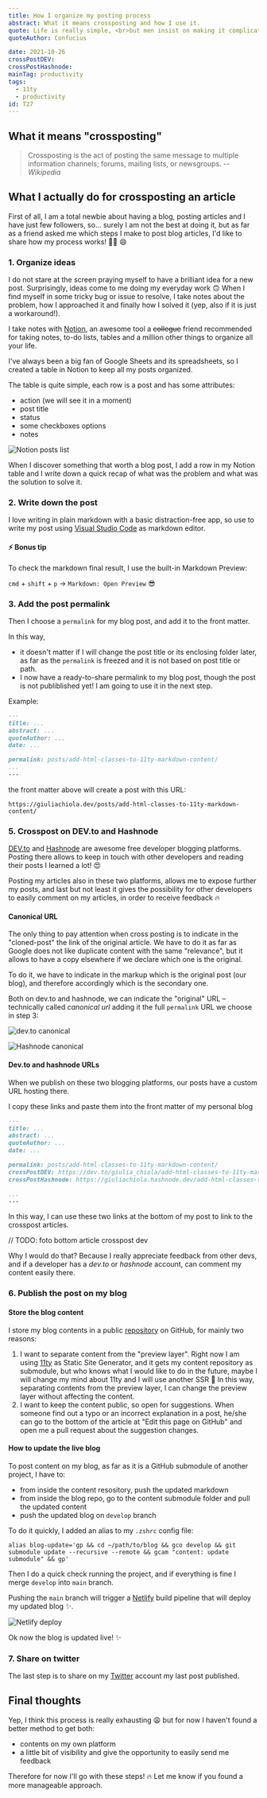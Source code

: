 ```yaml
---
title: How I organize my posting process
abstract: What it means crossposting and how I use it.
quote: Life is really simple, <br>but men insist on making it complicated.
quoteAuthor: Confucius

date: 2021-10-26
crossPostDEV: 
crossPostHashnode: 
mainTag: productivity
tags:
  - 11ty
  - productivity
id: T27
---
```


## What it means "crossposting"

> Crossposting is the act of posting the same message to multiple information channels; forums, mailing lists, or newsgroups.
> -- <cite>Wikipedia</cite>

## What I actually do for crossposting an article

First of all, I am a total newbie about having a blog, posting articles and I have just few followers, so... surely I am not the best at doing it, but as far as a friend asked me which steps I make to post blog articles, I'd like to share how my process works! 💪🏻 😄

### 1. Organize ideas

I do not stare at the screen praying myself to have a brilliant idea for a new post. Surprisingly, ideas come to me doing my everyday work 🙃 When I find myself in some tricky bug or issue to resolve, I take notes about the problem, how I approached it and finally how I solved it (yep, also if it is just a workaround!).

I take notes with [Notion](https://www.notion.so/), an awesome tool a ~~collegue~~ friend recommended for taking notes, to-do lists, tables and a million other things to organize all your life.

I've always been a big fan of Google Sheets and its spreadsheets, so I created a table in Notion to keep all my posts organized.

The table is quite simple, each row is a post and has some attributes:

- action (we will see it in a moment)
- post title
- status
- some checkboxes options
- notes

![Notion posts list](https://res.cloudinary.com/giuliachiola/image/upload/v1635230196/super-blog/27-cross-posting/posts-notion_fuu6ha.png)

When I discover something that worth a blog post, I add a row in my Notion table and I write down a quick recap of what was the problem and what was the solution to solve it.

### 2. Write down the post

I love writing in plain markdown with a basic distraction-free app, so use to write my post using [Visual Studio Code](https://code.visualstudio.com/download) as markdown editor.

#### ⚡️ Bonus tip

To check the markdown final result, I use the built-in Markdown Preview:

`cmd` + `shift` + `p` -> `Markdown: Open Preview` 😎

### 3. Add the post permalink

Then I choose a `permalink` for my blog post, and add it to the front matter.

In this way,
- it doesn't matter if I will change the post title or its enclosing folder later, as far as the `permalink` is freezed and it is not based on post title or path.
- I now have a ready-to-share permalink to my blog post, though the post is not publiblished yet! I am going to use it in the next step.

Example:

```md
---
title: ...
abstract: ...
quoteAuthor: ...
date: ...

permalink: posts/add-html-classes-to-11ty-markdown-content/
...
---
```

the front matter above will create a post with this URL:

```shell
https://giuliachiola.dev/posts/add-html-classes-to-11ty-markdown-content/
```

### 5. Crosspost on DEV&#46;to and Hashnode

[DEV.to](https://dev.to/) and [Hashnode](https://hashnode.com/) are awesome free developer blogging platforms. Posting there allows to keep in touch with other developers and reading their posts I learned a lot! 😍

Posting my articles also in these two platforms, allows me to expose further my posts, and last but not least it gives the possibility for other developers to easily comment on my articles, in order to receive feedback 🔥

#### Canonical URL

The only thing to pay attention when cross posting is to indicate in the "cloned-post" the link of the original article. We have to do it as far as Google does not like duplicate content with the same "relevance", but it allows to have a copy elsewhere if we declare which one is the original.

To do it, we have to indicate in the markup which is the original post (our blog), and therefore accordingly which is the secondary one.

Both on dev.to and hashnode, we can indicate the "original" URL – technically called _canonical url_ adding it the full `permalink` URL we choose in step 3:

![dev.to canonical](https://res.cloudinary.com/giuliachiola/image/upload/v1635230198/super-blog/27-cross-posting/cross-devto_mmirqz.png)

![Hashnode canonical](https://res.cloudinary.com/giuliachiola/image/upload/v1635230201/super-blog/27-cross-posting/cross-hashnode_vk90ay.png)

#### Dev.to and hashnode URLs

When we publish on these two blogging platforms, our posts have a custom URL hosting there.

I copy these links and paste them into the front matter of my personal blog

```md
---
title: ...
abstract: ...
quoteAuthor: ...
date: ...

permalink: posts/add-html-classes-to-11ty-markdown-content/
crossPostDEV: https://dev.to/giulia_chiola/add-html-classes-to-11ty-markdown-content-18ic
crossPostHashnode: https://giuliachiola.hashnode.dev/add-html-classes-to-11ty-markdown-content

...
---
```

In this way, I can use these two links at the bottom of my post to link to the crosspost articles.

// TODO: foto bottom article crosspost dev

Why I would do that? Because I really appreciate feedback from other devs, and if a developer has a _dev.to_ or _hashnode_ account, can comment my content easily there.
### 6. Publish the post on my blog

#### Store the blog content

I store my blog contents in a public [repository](https://github.com/giuliachiola/super-blog-content) on GitHub, for mainly two reasons:
1. I want to separate content from the "preview layer". Right now I am using [11ty](https://www.11ty.dev/) as Static Site Generator, and it gets my content repository as submodule, but who knows what I would like to do in the future, maybe I will change my mind about 11ty and I will use another SSR 🧐 In this way, separating contents from the preview layer, I can change the preview layer without affecting the content.
2. I want to keep the content public, so open for suggestions. When someone find out a typo or an incorrect explanation in a post, he/she can go to the bottom of the article at "Edit this page on GitHub" and open me a pull request about the suggestion changes.

#### How to update the live blog

To post content on my blog, as far as it is a GitHub submodule of another project, I have to:
- from inside the content resository, push the updated markdown
- from inside the blog repo, go to the content submodule folder and pull the updated content
- push the updated blog on `develop` branch

To do it quickly, I added an alias to my `.zshrc` config file:

```shell
alias blog-update='gp && cd ~/path/to/blog && gco develop && git submodule update --recursive --remote && gcam "content: update submodule" && gp'
```

Then I do a quick check running the project, and if everything is fine I merge `develop` into `main` branch.

Pushing the `main` branch will trigger a [Netlify](https://app.netlify.com/) build pipeline that will deploy my updated blog ✨.

![Netlify deploy](https://res.cloudinary.com/giuliachiola/image/upload/v1635230199/super-blog/27-cross-posting/netlify-deploy_ka9rdq.png)

Ok now the blog is updated live! ✨

### 7. Share on twitter

The last step is to share on my [Twitter](https://twitter.com/giulia_chiola) account my last post published.

## Final thoughts

Yep, I think this process is really exhausting 😩 but for now I haven't found a better method to get both:
- contents on my own platform
- a little bit of visibility and give the opportunity to easily send me feedback

Therefore for now I'll go with these steps! 🔥 Let me know if you found a more manageable approach.